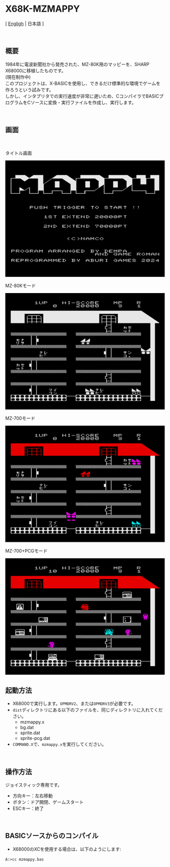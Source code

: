 # X68K-MZMAPPY

[ [Engligh](README.md) | 日本語 ]

<br>

## 概要

1984年に電波新聞社から発売された、MZ-80K用のマッピーを、SHARP X68000に移植したものです。  
(現在制作中)  
このプロジェクトは、X-BASICを使用し、できるだけ標準的な環境でゲームを作ろうという試みです。  
しかし、インタプリタでの実行速度が非常に遅いため、CコンパイラでBASICプログラムをCソースに変換・実行ファイルを作成し、実行します。  

<br>

## 画面

<br>

タイトル画面

<img src="Images/screen_1.png">

<br>

MZ-80Kモード

<img src="Images/screen_2.png">

<br>

MZ-700モード

<img src="Images/screen_3.png">

<br>

MZ-700+PCGモード

<img src="Images/screen_4.png">

<br>

## 起動方法

- X68000で実行します。`OPMDRV2`、または`OPMDRV3`が必要です。
- `dist`ディレクトリにある以下のファイルを、同じディレクトリに入れてください。
    - mzmappy.x
    - bg.dat
    - sprite.dat
    - sprite-pcg.dat
- `COMMAND.X`で、`mzmappy.x`を実行してください。

<br>

## 操作方法

ジョイスティック専用です。

- 方向キー：左右移動
- ボタン：ドア開閉、ゲームスタート
- ESCキー：終了

<br>

## BASICソースからのコンパイル

- X68000のXCを使用する場合は、以下のようにします:

```
A:>cc mzmappy.bas
```
